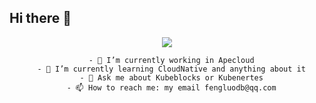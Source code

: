 ## Hi there 👋

<div align="center">
  <img src="https://github-readme-stats.vercel.app/api?username=fengluodb&show_icons=true&theme=transparent" /> 
      
      - 🔭 I’m currently working in Apecloud
      - 🌱 I’m currently learning CloudNative and anything about it
      - 💬 Ask me about Kubeblocks or Kubenertes
      - 📫 How to reach me: my email fengluodb@qq.com
</div>
